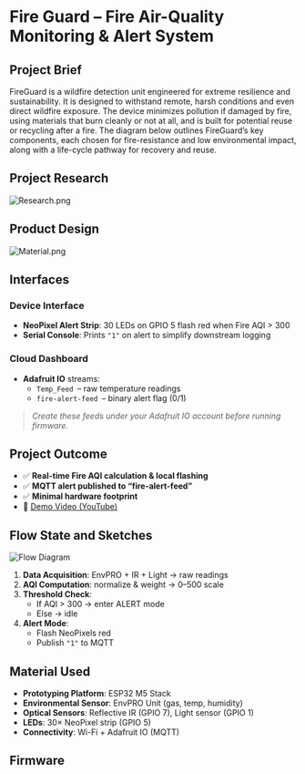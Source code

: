 # Fire Guard – Fire Air-Quality Monitoring & Alert System

## Project Brief
FireGuard is a wildfire detection unit engineered for extreme resilience and sustainability. It is designed to withstand remote, harsh conditions and even direct wildfire exposure. The device minimizes pollution if damaged by fire, using materials that burn cleanly or not at all, and is built for potential reuse or recycling after a fire. The diagram below outlines FireGuard’s key components, each chosen for fire-resistance and low environmental impact, along with a life-cycle pathway for recovery and reuse.

## Project Research
![Research.png](https://github.com/Jerrycai4321/Fire-Guard/blob/main/Research.png?raw=true)

## Product Design
![Material.png](https://github.com/Jerrycai4321/Fire-Guard/blob/main/Research.png?raw=true)



## Interfaces

### Device Interface
- **NeoPixel Alert Strip**: 30 LEDs on GPIO 5 flash red when Fire AQI > 300  
- **Serial Console**: Prints `"1"` on alert to simplify downstream logging  

### Cloud Dashboard
- **Adafruit IO** streams:
  - `Temp_Feed` – raw temperature readings  
  - `fire-alert-feed` – binary alert flag (0/1)  

> _Create these feeds under your Adafruit IO account before running firmware._

## Project Outcome
- ✅ **Real-time Fire AQI calculation & local flashing**  
- ✅ **MQTT alert published to “fire-alert-feed”**  
- ✅ **Minimal hardware footprint**  
- 🔗 [Demo Video (YouTube)](https://youtu.be/HaKyc20MGzE)  

## Flow State and Sketches
![Flow Diagram](./flowstate.png)  
1. **Data Acquisition**: EnvPRO + IR + Light → raw readings  
2. **AQI Computation**: normalize & weight → 0–500 scale  
3. **Threshold Check**:  
   - If AQI > 300 → enter ALERT mode  
   - Else → idle  
4. **Alert Mode**:  
   - Flash NeoPixels red  
   - Publish `"1"` to MQTT  

## Material Used
- **Prototyping Platform**: ESP32 M5 Stack  
- **Environmental Sensor**: EnvPRO Unit (gas, temp, humidity)  
- **Optical Sensors**: Reflective IR (GPIO 7), Light sensor (GPIO 1)  
- **LEDs**: 30× NeoPixel strip (GPIO 5)  
- **Connectivity**: Wi-Fi + Adafruit IO (MQTT)  

## Firmware
